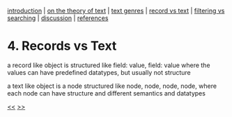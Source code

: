 [introduction](01_introduction.md) | [on the theory of text](02_theory_of_text.md) | [text genres](03_letter.md) | [record vs text](04_records_vs_text.md) | [filtering vs searching](05_filtering_vs_searching.md) | [discussion](06_discussion.md) | [references](07_references.md)

# 4. Records vs Text

a record like object is structured like field: value, field: value
where the values can have predefined datatypes, but usually not
structure

a text like object is a node structured like node, node, node, node,
where each node can have structure and different semantics and
datatypes

[<<](03_prose.md) [>>](05_filtering_vs_searching.md)

